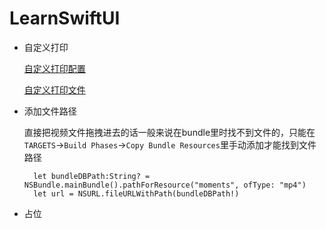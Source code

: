 # LearnSwiftUI

+ 自定义打印

    [自定义打印配置](http://www.jianshu.com/p/85a2e9da1331)

    [自定义打印文件](https://github.com/wangyingbo/LearnSwift/blob/master/LearnSwiftUI/00-testDelegate-PublicMethod/testDelegate/PublicMethod.swift)


+ 添加文件路径

    直接把视频文件拖拽进去的话一般来说在bundle里时找不到文件的，只能在`TARGETS`->`Build Phases`->`Copy Bundle Resources`里手动添加才能找到文件路径
    
        let bundleDBPath:String? = NSBundle.mainBundle().pathForResource("moments", ofType: "mp4")
        let url = NSURL.fileURLWithPath(bundleDBPath!)
        
+ 占位